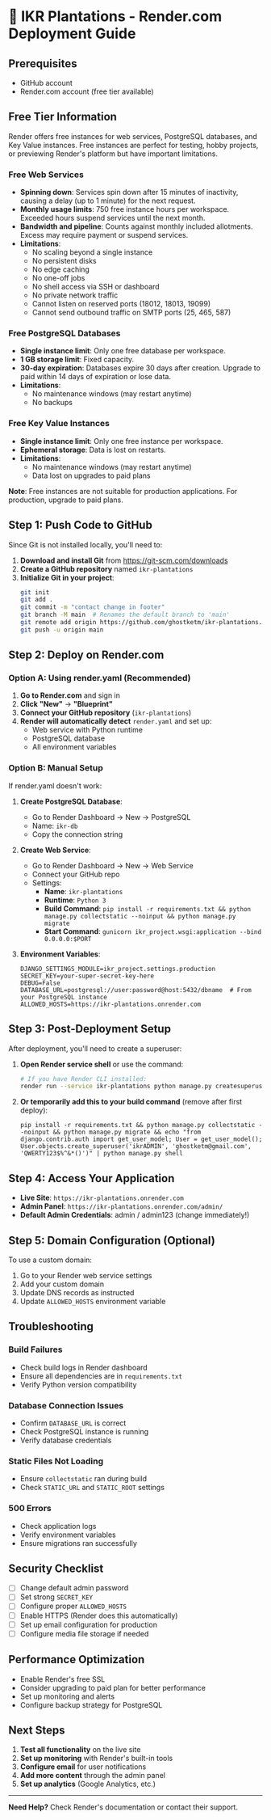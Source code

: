 # 🚀 IKR Plantations - Render.com Deployment Guide

## Prerequisites
- GitHub account
- Render.com account (free tier available)

## Free Tier Information

Render offers free instances for web services, PostgreSQL databases, and Key Value instances. Free instances are perfect for testing, hobby projects, or previewing Render's platform but have important limitations.

### Free Web Services
- **Spinning down**: Services spin down after 15 minutes of inactivity, causing a delay (up to 1 minute) for the next request.
- **Monthly usage limits**: 750 free instance hours per workspace. Exceeded hours suspend services until the next month.
- **Bandwidth and pipeline**: Counts against monthly included allotments. Excess may require payment or suspend services.
- **Limitations**:
  - No scaling beyond a single instance
  - No persistent disks
  - No edge caching
  - No one-off jobs
  - No shell access via SSH or dashboard
  - No private network traffic
  - Cannot listen on reserved ports (18012, 18013, 19099)
  - Cannot send outbound traffic on SMTP ports (25, 465, 587)

### Free PostgreSQL Databases
- **Single instance limit**: Only one free database per workspace.
- **1 GB storage limit**: Fixed capacity.
- **30-day expiration**: Databases expire 30 days after creation. Upgrade to paid within 14 days of expiration or lose data.
- **Limitations**:
  - No maintenance windows (may restart anytime)
  - No backups

### Free Key Value Instances
- **Single instance limit**: Only one free instance per workspace.
- **Ephemeral storage**: Data is lost on restarts.
- **Limitations**:
  - No maintenance windows (may restart anytime)
  - Data lost on upgrades to paid plans

**Note**: Free instances are not suitable for production applications. For production, upgrade to paid plans.

## Step 1: Push Code to GitHub

Since Git is not installed locally, you'll need to:

1. **Download and install Git** from https://git-scm.com/downloads
2. **Create a GitHub repository** named `ikr-plantations`
3. **Initialize Git in your project**:
   ```bash
   git init
   git add .
   git commit -m "contact change in footer"
   git branch -M main  # Renames the default branch to 'main'
   git remote add origin https://github.com/ghostketm/ikr-plantations.git
   git push -u origin main
   ```

## Step 2: Deploy on Render.com

### Option A: Using render.yaml (Recommended)

1. **Go to Render.com** and sign in
2. **Click "New"** → **"Blueprint"**
3. **Connect your GitHub repository** (`ikr-plantations`)
4. **Render will automatically detect** `render.yaml` and set up:
   - Web service with Python runtime
   - PostgreSQL database
   - All environment variables

### Option B: Manual Setup

If render.yaml doesn't work:

1. **Create PostgreSQL Database**:
   - Go to Render Dashboard → New → PostgreSQL
   - Name: `ikr-db`
   - Copy the connection string

2. **Create Web Service**:
   - Go to Render Dashboard → New → Web Service
   - Connect your GitHub repo
   - Settings:
     - **Name**: `ikr-plantations`
     - **Runtime**: `Python 3`
     - **Build Command**: `pip install -r requirements.txt && python manage.py collectstatic --noinput && python manage.py migrate`
     - **Start Command**: `gunicorn ikr_project.wsgi:application --bind 0.0.0.0:$PORT`

3. **Environment Variables**:
   ```
   DJANGO_SETTINGS_MODULE=ikr_project.settings.production
   SECRET_KEY=your-super-secret-key-here
   DEBUG=False
   DATABASE_URL=postgresql://user:password@host:5432/dbname  # From your PostgreSQL instance
   ALLOWED_HOSTS=https://ikr-plantations.onrender.com
   ```

## Step 3: Post-Deployment Setup

After deployment, you'll need to create a superuser:

1. **Open Render service shell** or use the command:
   ```bash
   # If you have Render CLI installed:
   render run --service ikr-plantations python manage.py createsuperuser
   ```

2. **Or temporarily add this to your build command** (remove after first deploy):
   ```
   pip install -r requirements.txt && python manage.py collectstatic --noinput && python manage.py migrate && echo "from django.contrib.auth import get_user_model; User = get_user_model(); User.objects.create_superuser('ikrADMIN', 'ghostketm@gmail.com', 'QWERTY123$%^&*()')" | python manage.py shell
   ```

## Step 4: Access Your Application

- **Live Site**: `https://ikr-plantations.onrender.com`
- **Admin Panel**: `https://ikr-plantations.onrender.com/admin/`
- **Default Admin Credentials**: admin / admin123 (change immediately!)

## Step 5: Domain Configuration (Optional)

To use a custom domain:
1. Go to your Render web service settings
2. Add your custom domain
3. Update DNS records as instructed
4. Update `ALLOWED_HOSTS` environment variable

## Troubleshooting

### Build Failures
- Check build logs in Render dashboard
- Ensure all dependencies are in `requirements.txt`
- Verify Python version compatibility

### Database Connection Issues
- Confirm `DATABASE_URL` is correct
- Check PostgreSQL instance is running
- Verify database credentials

### Static Files Not Loading
- Ensure `collectstatic` ran during build
- Check `STATIC_URL` and `STATIC_ROOT` settings

### 500 Errors
- Check application logs
- Verify environment variables
- Ensure migrations ran successfully

## Security Checklist

- [ ] Change default admin password
- [ ] Set strong `SECRET_KEY`
- [ ] Configure proper `ALLOWED_HOSTS`
- [ ] Enable HTTPS (Render does this automatically)
- [ ] Set up email configuration for production
- [ ] Configure media file storage if needed

## Performance Optimization

- Enable Render's free SSL
- Consider upgrading to paid plan for better performance
- Set up monitoring and alerts
- Configure backup strategy for PostgreSQL

## Next Steps

1. **Test all functionality** on the live site
2. **Set up monitoring** with Render's built-in tools
3. **Configure email** for user notifications
4. **Add more content** through the admin panel
5. **Set up analytics** (Google Analytics, etc.)

---

**Need Help?** Check Render's documentation or contact their support.
